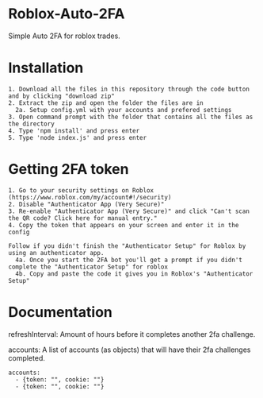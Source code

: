 # Roblox-Auto-2FA

Simple Auto 2FA for roblox trades.

# Installation
```
1. Download all the files in this repository through the code button and by clicking "download zip"
2. Extract the zip and open the folder the files are in
  2a. Setup config.yml with your accounts and prefered settings
3. Open command prompt with the folder that contains all the files as the directory
4. Type 'npm install' and press enter
5. Type 'node index.js' and press enter
```

# Getting 2FA token
```
1. Go to your security settings on Roblox (https://www.roblox.com/my/account#!/security)
2. Disable "Authenticator App (Very Secure)"
3. Re-enable "Authenticator App (Very Secure)" and click "Can't scan the QR code? Click here for manual entry."
4. Copy the token that appears on your screen and enter it in the config

Follow if you didn't finish the "Authenticator Setup" for Roblox by using an authenticator app.
  4a. Once you start the 2FA bot you'll get a prompt if you didn't complete the "Authenticator Setup" for roblox
  4b. Copy and paste the code it gives you in Roblox's "Authenticator Setup"
```

# Documentation 

refreshInterval:
Amount of hours before it completes another 2fa challenge.

accounts:
A list of accounts (as objects) that will have their 2fa challenges completed.
```
accounts: 
  - {token: "", cookie: ""}
  - {token: "", cookie: ""}
```

